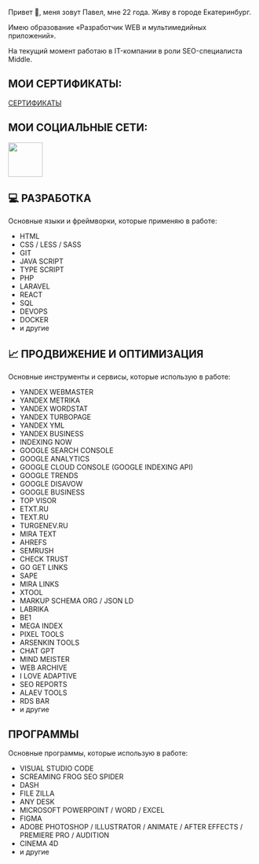 Привет 👋, меня зовут Павел, мне 22 года. Живу в городе Екатеринбург.

Имею образование «Разработчик WEB и мультимедийных приложений».

На текущий момент работаю в IT-компании в роли SEO-специалиста Middle.

## МОИ СЕРТИФИКАТЫ:
<p>
   <a href="https://github.com/astergumi/astergumi/tree/master/Certificates">
      СЕРТИФИКАТЫ
   </a>
</p>

## МОИ СОЦИАЛЬНЫЕ СЕТИ:
<p>
   <a href="https://www.instagram.com/astergumi">
       <img width="70px" src="https://www.admissionnepal.com/v2/media/svg/brand-logos/instagram-2-1.svg"/>
   </a>
</p>
  
## 💻 РАЗРАБОТКА
Основные языки и фреймворки, которые применяю в работе:
* HTML
* CSS / LESS / SASS
* GIT
* JAVA SCRIPT
* TYPE SCRIPT
* PHP
* LARAVEL
* REACT
* SQL
* DEVOPS
* DOCKER
* и другие
## 📈 ПРОДВИЖЕНИЕ И ОПТИМИЗАЦИЯ
Основные инструменты и сервисы, которые использую в работе:
* YANDEX WEBMASTER
* YANDEX METRIKA
* YANDEX WORDSTAT
* YANDEX TURBOPAGE
* YANDEX YML
* YANDEX BUSINESS
* INDEXING NOW
* GOOGLE SEARCH CONSOLE
* GOOGLE ANALYTICS
* GOOGLE CLOUD CONSOLE (GOOGLE INDEXING API)
* GOOGLE TRENDS
* GOOGLE DISAVOW
* GOOGLE BUSINESS
* TOP VISOR
* ETXT.RU
* TEXT.RU
* TURGENEV.RU
* MIRA TEXT
* AHREFS
* SEMRUSH
* CHECK TRUST
* GO GET LINKS
* SAPE
* MIRA LINKS
* XTOOL
* MARKUP SCHEMA ORG / JSON LD
* LABRIKA
* BE1
* MEGA INDEX
* PIXEL TOOLS
* ARSENKIN TOOLS
* CHAT GPT
* MIND MEISTER
* WEB ARCHIVE
* I LOVE ADAPTIVE
* SEO REPORTS
* ALAEV TOOLS
* RDS BAR
* и другие
## ПРОГРАММЫ
Основные программы, которые использую в работе:
* VISUAL STUDIO CODE
* SCREAMING FROG SEO SPIDER
* DASH
* FILE ZILLA
* ANY DESK
* MICROSOFT POWERPOINT / WORD / EXCEL
* FIGMA
* ADOBE PHOTOSHOP / ILLUSTRATOR / ANIMATE / AFTER EFFECTS / PREMIERE PRO / AUDITION
* CINEMA 4D
* и другие
<!--
**astergumi/astergumi** is a ✨ _special_ ✨ repository because its `README.md` (this file) appears on your GitHub profile.

Here are some ideas to get you started:

- 🔭 I’m currently working on ...
- 🌱 I’m currently learning ...
- 👯 I’m looking to collaborate on ...
- 🤔 I’m looking for help with ...
- 💬 Ask me about ...
- 📫 How to reach me: ...
- 😄 Pronouns: ...
- ⚡ Fun fact: ...
-->
